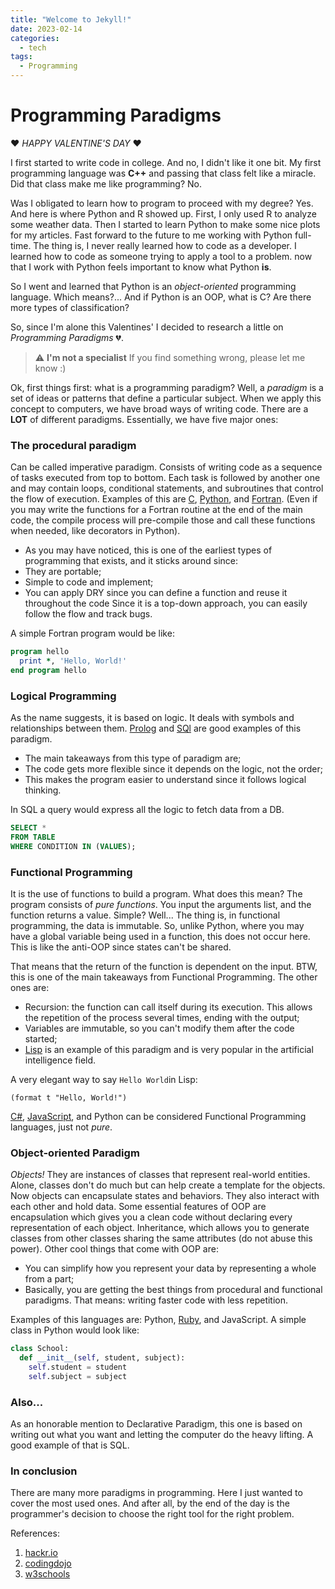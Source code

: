 ```yaml
---
title: "Welcome to Jekyll!"
date: 2023-02-14
categories:
  - tech
tags:
  - Programming
---
```

# Programming Paradigms

❤️ *HAPPY VALENTINE'S DAY* ❤️

I first started to write code in college. And no, I didn't like it one bit.
My first programming language was **C++** and passing that class felt like a miracle.
Did that class make me like programming? No.

Was I obligated to learn how to program to proceed with my degree? Yes.
And here is where Python and R showed up. First, I only used R to analyze some weather data. Then I started to learn Python to make some nice plots for my articles.
Fast forward to the future to me working with Python full-time.
The thing is, I never really learned how to code as a developer. I learned how to code as someone trying to apply a tool to a problem.
now that I work with Python feels important to know what Python **is**.

So I went and learned that Python is an *object-oriented* programming language. Which means?... And if Python is an OOP, what is C? Are there more types of classification?

So, since I'm alone this Valentines' I decided to research a little on *Programming Paradigms* 💔.

> :warning: **I'm not a specialist** If you find something wrong, please let me know :)

Ok, first things first: what is a programming paradigm? 
Well, a *paradigm* is a set of ideas or patterns that define a particular subject. When we apply this concept to computers, we have broad ways of writing code.
There are a **LOT** of different paradigms. Essentially, we have five major ones:

### The procedural paradigm

Can be called imperative paradigm. Consists of writing code as a sequence of tasks executed from top to bottom. Each task is followed by another one and may contain loops, conditional statements, and subroutines that control the flow of execution. 
Examples of this are [C](https://en.wikipedia.org/wiki/C_(programming_language)), [Python](https://en.wikipedia.org/wiki/Python_(programming_language)), and [Fortran](https://en.wikipedia.org/wiki/Fortran). (Even if you may write the functions for a Fortran routine at the end of the main code, the compile process will pre-compile those and call these functions when needed, like decorators in Python).

- As you may have noticed, this is one of the earliest types of programming that exists, and it sticks around since:
- They are portable;
- Simple to code and implement;
- You can apply DRY since you can define a function and reuse it throughout the code
Since it is a top-down approach, you can easily follow the flow and track bugs.

A simple Fortran program would be like:

````fortran
program hello
  print *, 'Hello, World!'
end program hello
````

### Logical Programming

As the name suggests, it is based on logic. It deals with symbols and relationships between them. [Prolog](https://en.wikipedia.org/wiki/Prolog) and [SQl](https://en.wikipedia.org/wiki/SQL) are good examples of this paradigm.

- The main takeaways from this type of paradigm are;
- The code gets more flexible since it depends on the logic, not the order; 
- This makes the program easier to understand since it follows logical thinking.

In SQL a query would express all the logic to fetch data from a DB.

`````SQl
SELECT * 
FROM TABLE
WHERE CONDITION IN (VALUES);
`````

### Functional Programming

It is the use of functions to build a program. What does this mean? 
The program consists of *pure functions*. You input the arguments list, and the function returns a value. Simple? Well...
The thing is, in functional programming, the data is immutable. So, unlike Python, where you may have a global variable being used in a function, this does not occur here. This is like the anti-OOP since states can't be shared.

That means that the return of the function is dependent on the input. BTW, this is one of the main takeaways from Functional Programming.
The other ones are:
- Recursion: the function can call itself during its execution. This allows the  repetition of the process several times, ending with the output;
- Variables are immutable, so you can't modify them after the code started;
- [Lisp](https://en.wikipedia.org/wiki/Lisp_(programming_language)) is an example of this paradigm and is very popular in the artificial intelligence field.

A very elegant way to say `Hello World`in Lisp:

````Lisp
(format t "Hello, World!")
````

[C#](https://en.wikipedia.org/wiki/C_Sharp_(programming_language)), [JavaScript](https://en.wikipedia.org/wiki/JavaScript), and Python can be considered Functional Programming languages, just not *pure*.

### Object-oriented Paradigm

*Objects!* They are instances of classes that represent real-world entities.
Alone, classes don't do much but can help create a template for the objects. Now objects can encapsulate states and behaviors. They also interact with each other and hold data.
Some essential features of OOP are encapsulation which gives you a clean code without declaring every representation of each object. Inheritance, which allows you to generate classes from other classes sharing the same attributes (do not abuse this power).
Other cool things that come with OOP are:
- You can simplify how you represent your data by representing a whole from a part;
- Basically, you are getting the best things from procedural and functional paradigms. That means: writing faster code with less repetition.

Examples of this languages are: Python, [Ruby](https://en.wikipedia.org/wiki/Ruby_(programming_language)), and JavaScript.
A simple class in Python would look like:
````Python
class School:
  def __init__(self, student, subject):
    self.student = student
    self.subject = subject
````

### Also...
As an honorable mention to Declarative Paradigm, this one is based on writing out what you want and letting the computer do the heavy lifting. A good example of that is SQL.

### In conclusion

There are many more paradigms in programming. Here I just wanted to cover the most used ones. And after all, by the end of the day is the programmer's decision to choose the right tool for the right problem.

References:

1. [hackr.io](https://hackr.io/blog/programming-paradigms#:~:text=Let%20us%20go%20on%20a,-Oriented%2C%20Functional%20and%20Logical.)
2. [codingdojo](https://www.codingdojo.com/blog/what-is-functional-programming#:~:text=Functional%20programming%20(FP)%20is%20an,by%20applying%20and%20composing%20functions.)
3. [w3schools](https://www.w3schools.com/cpp/cpp_oop.asp)
